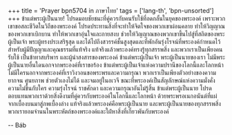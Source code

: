 +++
title = 'Prayer bpn5704 in ภาษาไทย'
tags = ['lang-th', 'bpn-unsorted']
+++
ข้าแต่พระผู้เป็นนาย! โปรดมอบชัยชนะที่คู่ควรกับคนรับใช้ที่อดกลั้นในยุคของพระองค์ เพราะพวกเขาขอสละชีวิตในวิถีของพระองค์ โปรดประทานสิ่งที่จะทำให้จิตใจของพวกเขาผ่อนคลาย ทำให้วิญญาณของพวกเขาเบิกบาน ทำให้พวกเขาอุ่นใจและกายสงบ ช่วยให้วิญญาณของพวกเขาขึ้นไปสู่ที่สถิตของพระผู้เป็นเจ้า พระผู้ทรงประเสริฐสุด และได้ไปถึงสวรรค์ชั้นสูงสุดและที่พักอันรุ่งโรจน์ที่พระองค์กำหนดไว้ สำหรับผู้มีปัญญาและคุณธรรมที่แท้จริง แท้จริงแล้วพระองค์ทรงรู้ทุกสรรพสิ่ง และพวกเราเป็นเพียงคนรับใช้ เป็นข้าทาสบริพาร  และผู้น่าสงสารของพระองค์ ข้าแต่พระผู้เป็นเจ้า พระผู้เป็นนายของเรา ไม่มีพระผู้เป็นนายอื่นใดนอกจากพระองค์ที่เราขอร้อง ข้าแต่พระผู้เป็นเจ้าแห่งความปรานีของโลกนี้และโลกหน้า ไม่มีใครนอกจากพระองค์ที่เราวิงวอนขอพระพรและความกรุณา พวกเราเป็นเพียงตัวอย่างของความยากจน ศูนยภาพ ช่วยตัวเองไม่ได้ และจมอยู่ในอเวจี ขณะที่พระองค์เป็นสัญลักษณ์แห่งความมั่งคั่ง ความไม่ขึ้นกับใคร ความรุ่งโรจน์ ราชศักดา และความกรุณาอันไม่รู้สิ้น
	ข้าแต่พระผู้เป็นนาย โปรดตอบแทนพวกเราด้วยสิ่งดีงามที่คู่ควรกับพระองค์ในโลกนี้และโลกหน้า ด้วยพระพรอเนกอนันต์ที่แผ่จากเบื้องบนมาสู่ภพเบื้องล่าง
	แท้จริงแล้วพระองค์คือพระผู้เป็นนาย และพระผู้เป็นนายของทุกสรรพสิ่ง พวกเรายอมจำนนในพระหัตถ์ของพระองค์และใฝ่หาสิ่งที่เกี่ยวพันกับพระองค์

-- Báb
